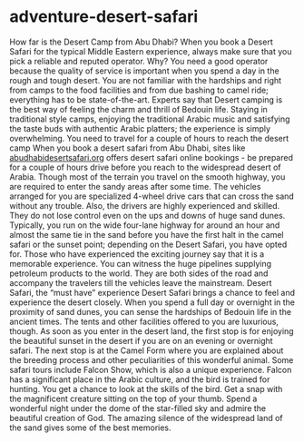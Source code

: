 # adventure-desert-safari
How far is the Desert Camp from Abu Dhabi?
When you book a Desert Safari for the typical Middle Eastern experience, always make sure that you pick a reliable and reputed operator. Why? You need a good operator because the quality of service is important when you spend a day in the rough and tough desert. You are not familiar with the hardships and right from camps to the food facilities and from due bashing to camel ride; everything has to be state-of-the-art. Experts say that Desert camping is the best way of feeling the charm and thrill of Bedouin life. Staying in traditional style camps, enjoying the traditional Arabic music and satisfying the taste buds with authentic Arabic platters; the experience is simply overwhelming. 
You need to travel for a couple of hours to reach the desert camp
When you book a desert safari from Abu Dhabi, sites like [abudhabidesertsafari.org](http://www.abudhabidesertsafari.org) offers desert safari online bookings - be prepared for a couple of hours drive before you reach to the widespread desert of Arabia.  Though most of the terrain you travel on the smooth highway, you are required to enter the sandy areas after some time. The vehicles arranged for you are specialized 4-wheel drive cars that can cross the sand without any trouble. Also, the drivers are highly experienced and skilled. They do not lose control even on the ups and downs of huge sand dunes. 
Typically, you run on the wide four-lane highway for around an hour and almost the same tie in the sand before you have the first halt in the camel safari or the sunset point; depending on the Desert Safari, you have opted for. 
Those who have experienced the exciting journey say that it is a memorable experience. You can witness the huge pipelines supplying petroleum products to the world. They are both sides of the road and accompany the travelers till the vehicles leave the mainstream. 
Desert Safari, the “must have” experience
Desert Safari brings a chance to feel and experience the desert closely. When you spend a full day or overnight in the proximity of sand dunes, you can sense the hardships of Bedouin life in the ancient times.  The tents and other facilities offered to you are luxurious, though.
As soon as you enter in the desert land, the first stop is for enjoying the beautiful sunset in the desert if you are on an evening or overnight safari. The next stop is at the Camel Form where you are explained about the breeding process and other peculiarities of this wonderful animal. 
Some safari tours include Falcon Show, which is also a unique experience. Falcon has a significant place in the Arabic culture, and the bird is trained for hunting. You get a chance to look at the skills of the bird. Get a snap with the magnificent creature sitting on the top of your thumb. 
Spend a wonderful night under the dome of the star-filled sky and admire the beautiful creation of God. The amazing silence of the widespread land of the sand gives some of the best memories.
